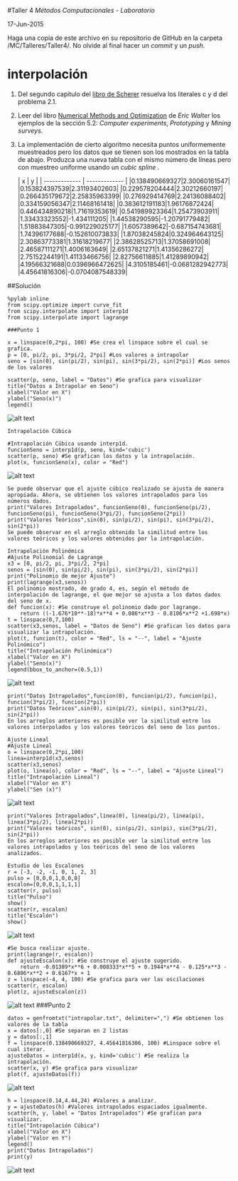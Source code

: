 #Taller 4
*Métodos Computacionales - Laboratorio*

17-Jun-2015

Haga una copia de este archivo en su repositorio de GitHub en la carpeta /MC/Talleres/Taller4/. No olvide al final hacer un *commit* y un *push*.

# interpolación

1. Del segundo capítulo del [libro de Scherer](http://link.springer.com.ezproxy.uniandes.edu.co:8080/book/10.1007\%2F978-3-642-13990-1) resuelva los literales c y d del problema 2.1.

2. Leer del libro [Numerical Methods and Optimization](http://ezproxy.uniandes.edu.co:8080/login?url=http://dx.doi.org/10.1007/978-3-319-07671-3) de *Eric Walter* los ejemplos de la sección 5.2: *Computer experiments*, *Prototyping* y *Mining surveys*.  

3. La implementación de cierto algoritmo necesita puntos uniformemente muestreados pero los datos que se tienen son los mostrados en la tabla de abajo. Produzca una nueva tabla con el mismo número de líneas pero con muestreo uniforme usando un *cubic spline* .

	| x        | y           |
| ------------- | ------------- |
|0.138490669327|2.30060161547|
|0.153824397539|2.31193402603|
|0.229578204444|2.30212660197|
|0.266435179672|2.25835963399|
|0.276929414769|2.24136088402|
|0.334159056347|2.11468161418|
|0.383612191183|1.96176872424|
|0.446434890218|1.71619353619|
|0.541989923364|1.25473903911|
|1.33433323552|-1.434111205|
|1.44538290595|-1.20791779482|
|1.51883847305|-0.991229025177|
|1.6057389642|-0.687154743681|
|1.74396177688|-0.152610073833|
|1.87038245824|0.324964643125|
|2.30863773381|1.31618219677|
|2.38628525713|1.37058691008|
|2.46587111271|1.4006163649|
|2.65137821271|1.41356286272|
|2.75152244191|1.41133466756|
|2.82756611885|1.41289890942|
|4.19566321688|0.0396966472625|
|4.3105185461|-0.0681282942773|
|4.45641816306|-0.0704087548339|

##Solución
```
%pylab inline
from scipy.optimize import curve_fit
from scipy.interpolate import interp1d
from scipy.interpolate import lagrange

###Punto 1

x = linspace(0,2*pi, 100) #Se crea el linspace sobre el cual se grafica.
p = [0, pi/2, pi, 3*pi/2, 2*pi] #Los valores a intrapolar
seno = [sin(0), sin(pi/2), sin(pi), sin(3*pi/2), sin(2*pi)] #Los senos de los valores

scatter(p, seno, label = "Datos") #Se grafica para visualizar
title("Datos a Intrapolar en Seno")
xlabel("Valor en X")
ylabel("Seno(x)")
legend()
```
![alt text](https://raw.githubusercontent.com/JuanUrrea6/MC/master/Talleres/Material/Imagen1.png)
```
Intrapolación Cúbica

#Intrapolación Cúbica usando interp1d.
funcionSeno = interp1d(p, seno, kind='cubic')
scatter(p, seno) #Se grafican los datos y la intrapolación.
plot(x, funcionSeno(x), color = "Red")
```
![alt text](https://raw.githubusercontent.com/JuanUrrea6/MC/master/Talleres/Material/Imagen2.png)
```
Se puede observar que el ajuste cúbico realizado se ajusta de manera apropiada. Ahora, se obtienen los valores intrapolados para los números dados.
print("Valores Intrapolados", funcionSeno(0), funcionSeno(pi/2), funcionSeno(pi), funcionSeno(3*pi/2), funcionSeno(2*pi))
print("Valores Teóricos",sin(0), sin(pi/2), sin(pi), sin(3*pi/2), sin(2*pi))
Se puede observar en el arreglo obtenido la similitud entre los valores teóricos y los valores obtenidos por la intrapolación.

Intrapolación Polinómica
#Ajuste Polinomial de Lagrange
x3 = [0, pi/2, pi, 3*pi/2, 2*pi]
senos = [sin(0), sin(pi/2), sin(pi), sin(3*pi/2), sin(2*pi)]
print("Polinomio de mejor Ajuste")
print(lagrange(x3,senos))
El polinomio mostrado, de grado 4, es, según el método de interpolación de lagrange, el que mejor se ajusta a los datos dados del seno de x.
def funcion(x): #Se construye el polinomio dado por lagrange.
    return ((-1.676*10**-18)*x**4 + 0.086*x**3 - 0.8106*x**2 +1.698*x)
t = linspace(0,7,100)
scatter(x3,senos, label = "Datos de Seno") #Se grafican los datos para visualizar la intrapolación.
plot(t, funcion(t), color = "Red", ls = "--", label = "Ajuste Polinómico")
title("Intrapolación Polinómica")
xlabel("Valor en X")
ylabel("Seno(x)")
legend(bbox_to_anchor=(0.5,1))
```
![alt text](https://raw.githubusercontent.com/JuanUrrea6/MC/master/Talleres/Material/Imagen3.png)
```
print("Datos Intrapolados",funcion(0), funcion(pi/2), funcion(pi), funcion(3*pi/2), funcion(2*pi))
print("Datos Teóricos",sin(0), sin(pi/2), sin(pi), sin(3*pi/2), sin(2*pi))
En los arreglos anteriores es posible ver la similitud entre los valores interpolados y los valores teóricos del seno de los puntos.

Ajuste Lineal
#Ajuste Lineal
o = linspace(0,2*pi,100)
linea=interp1d(x3,senos)
scatter(x3,senos)
plot(o, linea(o), color = "Red", ls = "--", label = "Ajuste Lineal")
title("Intrapolación Lineal")
xlabel("Valor en X")
ylabel("Sen (x)")
```
![alt text](https://raw.githubusercontent.com/JuanUrrea6/MC/master/Talleres/Material/Imagen4.png)
```
print("Valores Intrapolados",linea(0), linea(pi/2), linea(pi), linea(3*pi/2), linea(2*pi))
print("Valores teóricos", sin(0), sin(pi/2), sin(pi), sin(3*pi/2), sin(2*pi))
En los arreglos anteriores es posible ver la similitud entre los valores intrapolados y los teóricos del seno de los valores analizados.

Estudio de los Escalones
r = [-3, -2, -1, 0, 1, 2, 3]
pulso = [0,0,0,1,0,0,0]
escalon=[0,0,0,1,1,1,1]
scatter(r, pulso)
title("Pulso")
show()
scatter(r, escalon)
title("Escalón")
show()
```
![alt text](https://raw.githubusercontent.com/JuanUrrea6/MC/master/Talleres/Material/Imagen5.png)
```
#Se busca realizar ajuste.
print(lagrange(r, escalon))
def ajusteEscalon(x): #Se construye el ajuste sugerido.
    return -0.01389*x**6 + 0.008333*x**5 + 0.1944*x**4 - 0.125*x**3 - 0.6806*x**2 + 0.6167*x + 1
z = linspace(-4, 4, 100) #Se grafica para ver las oscilaciones
scatter(r, escalon)
plot(z, ajusteEscalon(z))
```
![alt text](https://raw.githubusercontent.com/JuanUrrea6/MC/master/Talleres/Material/Imagen6.png)
###Punto 2
```
datos = genfromtxt("intrapolar.txt", delimiter=",") #Se obtienen los valores de la tabla
x = datos[:,0] #Se separan en 2 listas
y = datos[:,1]
f = linspace(0.138490669327, 4.45641816306, 100) #Linspace sobre el cual iterar.
ajusteDatos = interp1d(x, y, kind='cubic') #Se realiza la intrapolación.
scatter(x, y) #Se grafica para visualizar
plot(f, ajusteDatos(f))
```
![alt text](https://raw.githubusercontent.com/JuanUrrea6/MC/master/Talleres/Material/Imagen7.png)
```
h = linspace(0.14,4.44,24) #Valores a analizar.
y = ajusteDatos(h) #Valores intrapolados espaciados igualmente.
scatter(h, y, label = "Datos Intrapolados") #Se grafican para visualizar.
title("Intrapolación Cúbica")
xlabel("Valor en X")
ylabel("Valor en Y")
legend()
print("Datos Intrapolados")
print(y)
```
![alt text](https://raw.githubusercontent.com/JuanUrrea6/MC/master/Talleres/Material/Imagen8.png)
